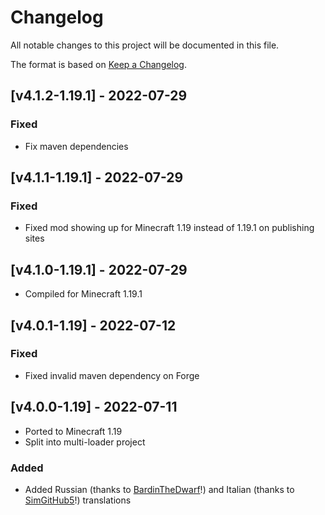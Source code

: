 # Changelog
All notable changes to this project will be documented in this file.

The format is based on [Keep a Changelog].

## [v4.1.2-1.19.1] - 2022-07-29
### Fixed
- Fix maven dependencies

## [v4.1.1-1.19.1] - 2022-07-29
### Fixed
- Fixed mod showing up for Minecraft 1.19 instead of 1.19.1 on publishing sites

## [v4.1.0-1.19.1] - 2022-07-29
- Compiled for Minecraft 1.19.1

## [v4.0.1-1.19] - 2022-07-12
### Fixed
- Fixed invalid maven dependency on Forge

## [v4.0.0-1.19] - 2022-07-11
- Ported to Minecraft 1.19
- Split into multi-loader project
### Added
- Added Russian (thanks to [BardinTheDwarf](https://github.com/BardinTheDwarf)!) and Italian (thanks to [SimGitHub5](https://github.com/SimGitHub5)!) translations

[Keep a Changelog]: https://keepachangelog.com/en/1.0.0/
